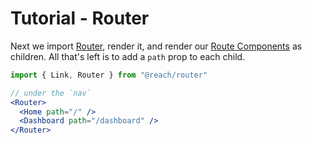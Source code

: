 # Tutorial - Router

Next we import [Router](../api/Router), render it, and render our [Route Components](../api/RouteComponent) as children. All that's left is to add a `path` prop to each child.

```jsx
import { Link, Router } from "@reach/router"

// under the `nav`
<Router>
  <Home path="/" />
  <Dashboard path="/dashboard" />
</Router>
```

